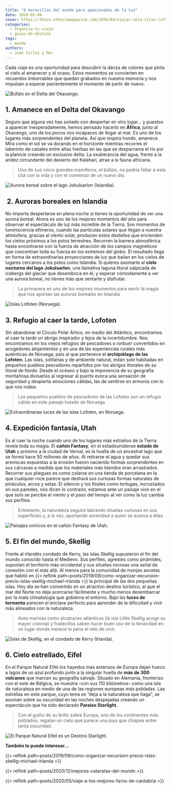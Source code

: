```yaml
---
title: "6 maravillas del mundo para apasionadas de la luz"
date: 2020-05-04
cover: https://fotos.etheriamagazine.com/2020/04/viajar-sola-islas-lofoten.jpg
categories: 
  - organiza-tu-viaje
  - guias-de-destino
tags: 
  - mundo
authors: 
  - Juan Carlos y Mar
---
```


Cada viaje es una oportunidad para descubrir la danza de colores que pinta el cielo al 
amanecer y al ocaso. Estos momentos se convierten en recuerdos imborrables que quedan 
grabados en nuestra memoria y nos impulsan a esperar pacientemente el momento de partir 
de nuevo. 

![Búfalo en el Delta del Okavango.](https://fotos.etheriamagazine.com/2020/04/delta-okavango-bufalo.jpg "Búfalo en el Delta del Okavango.")

## 1\. Amanece en el Delta del Okavango

Seguro que alguna vez has soñado con despertar en otro lugar... y puestos a aparecer 
inesperadamente, hemos pensado hacerlo en **África**, junto al Okavango, uno de los 
pocos ríos incapaces de llegar al mar. Es uno de los lugares más sorprendentes del 
planeta. Así que respira hondo, amanece. Mira como el sol se va dorando en el horizonte 
mientras recorres el laberinto de canales entre altas hierbas en las que se desparrama 
el río por la planicie creando un exclusivo delta. La exuberancia del agua, frente a la 
aridez circundante del desierto del Kalahari, atrae a la fauna africana. 

> Uno de sus cinco grandes mamíferos, el búfalo, no podría faltar a esta cita con la vida 
> y con el comienzo de un nuevo día. 

![Aurora boreal sobre el lago Jokulsarlon (Islandia).](https://fotos.etheriamagazine.com/2020/04/viajes-aurora-islandia-Jokulsarlon.jpg "Aurora boreal sobre el lago Jokulsarlon (Islandia).")

##  2. Auroras boreales en Islandia

No importa despertarse en plena noche si tienes la oportunidad de ver una aurora boreal. 
Ahora es uno de los mejores momentos del año para observar el espectáculo de luz más 
increíble de la Tierra. Son momentos de luminiscencia efímeros, cuando las partículas 
solares que llegan a nuestra atmósfera, gracias al viento solar, producen estos 
destellos que encienden los cielos próximos a los polos terrestres. Recorren la barrera 
atmosférica hasta encontrarse con la fuerza de atracción de los campos magnéticos que 
concentran toda su fuerza en los extremos del globo. El resultado llega en forma de 
extraordinarias proyecciones de luz que bailan en los cielos de lugares cercanos a los 
polos como Islandia. Si quieres asomarte al **cielo nocturno del lago Jokulsarlon**, una 
llamativa laguna litoral salpicada de icebergs del glaciar que desemboca en él, y 
esperar cómodamente a ver una aurora boreal, no tienes más que sentarte y disfrutar. 

> La primavera es uno de los mejores momentos para sentir la magia que nos aportan las 
> auroras boreales en Islandia 

![Islas Lofoten (Noruega).](https://fotos.etheriamagazine.com/2020/04/viajar-sola-islas-lofoten.jpg "Islas Lofoten (Noruega).")

## 3\. Refugio al caer la tarde, Lofoten

Sin abandonar el Círculo Polar Ártico, en medio del Atlántico, encontramos al caer la 
tarde un abrigo inspirador y lejos de la incertidumbre. Nos encontramos en los viejos 
refugios de pescadores o _rorbuer_ convertidos en acogedores alojamientos y en una de 
las experiencias rurales más auténticas de Noruega, país al que pertenece el 
**archipiélago de las Lofoten.** Las islas, solitarias y de ambiente natural, están solo 
habitadas en pequeños pueblos pescadores repartidos por los abrigos litorales de su 
litoral de fiordo. Desde el océano y bajo la imponencia de su geografía montañosa 
divisarlos al regresar al puerto evoca una sensación de seguridad y despierta emociones 
cálidas, las de sentirse en armonía con lo que nos rodea. 

> Los pequeños pueblos de pescadores de las Lofoten son un refugio cálido en este paisaje 
> helado de Noruega 

![Extraordinarias luces de las islas Lofoten, en Noruega.](https://fotos.etheriamagazine.com/2020/04/viajes-mujeres-islas-lofoten.jpg "Extraordinarias luces de las islas Lofoten, en Noruega.")

## 4\. Expedición fantasía, Utah

Es al caer la noche cuando uno de los lugares más extraños de la Tierra revela toda su 
magia. El **cañón Fantasy**, en el estadounidense **estado de Utah** y próximo a la 
ciudad de Vernal, es la huella de un ancestral lago que se formó hace 50 millones de 
años. Al retirarse el agua y quedar sus areniscas expuestas a la erosión fueron naciendo 
formas sorprendentes en sus cárcavas a medida que los materiales más blandos eran 
arrastrados. Recorrer sus pliegues es como colarse en una tienda de porcelana en la que 
cualquier roce parece que deshará sus curiosas formas naturales de pináculos, arcos y 
setas. El silencio y los fósiles como tortugas, incrustados en sus paredes, nos dicen lo 
contrario, estamos ante un paisaje vivo en el que solo se percibe el viento y el paso 
del tiempo al ver como la luz cambia sus perfiles. 

> Entretanto, la naturaleza seguirá labrando siluetas curiosas en sus superficies y, a la 
> vez, aportando serenidad a quien se acerca a ellas. 

![Paisajes oníricos en el cañón Fantasy de Utah.](https://fotos.etheriamagazine.com/2020/04/viajes-utah-estados-unidos.jpg "Paisajes oníricos en el cañón Fantasy de Utah.")

## 5\. El fin del mundo, Skellig

Frente al irlandés condado de Kerry, las islas Skellig supusieron el fin del mundo 
conocido hasta el Medievo. Sus perfiles, agrestes como pirámides, suponían el territorio 
más occidental y sus siluetas rocosas una señal de conexión con el más allá. Al menos 
para la comunidad de monjes ascetas que habitó en {{< reflink 
path=posts/2019/09/como-organizar-excursion-precio-islas-skellig-michael-irlanda >}} la 
principal de las dos pequeñas islas. Hoy día se han convertido en un atractivo destino 
turístico, al que el mar del Norte no deja acercarse fácilmente y mucho menos 
desembarcar por la mala climatología que gobierna el entorno. Bajo las **luces de 
tormenta** parecen el enclave perfecto para aprender de la dificultad y vivir más 
alineados con la naturaleza. 

> Aves marinas como alcatraces atlánticos (la isla Little Skellig acoge su mayor colonia) 
> y frailecillos saben hacer buen uso de la tenacidad en un lugar donde merece la pena el 
> reto de vivir. 

![Islas de Skellig, en el condado de Kerry (Irlanda).](https://fotos.etheriamagazine.com/2020/04/viajes-irlanda-skellig-michael.jpg "Islas de Skellig, en el condado de Kerry (Irlanda).")

## 6\. Cielo estrellado, Eifel

En el Parque Natural Eifel los hayedos más extensos de Europa dejan hueco a lagos de un 
azul profundo junto a la singular huella de **más de 300 volcanes** que marcan su 
geografía salvaje. Situado en Alemania, fronterizo con el este de Bélgica, se muestra 
–con sus 110 kilómetros– como una isla de naturaleza en medio de una de las regiones 
europeas más pobladas. Las estrellas en este parque, cuyo lema es “deja a la naturaleza 
que haga”, se asoman sobre su oscuridad en las noches despejadas creando un espectáculo 
que ha sido declarado **Paraíso Starlight.** 

> Con el guiño de su brillo sobre Europa, uno de los continentes más poblados, regalan un 
> cielo que parece una joya que chispea entre tanta oscuridad. 

![El Parque Natural Eifel es un Destino Starlight.](https://fotos.etheriamagazine.com/2020/04/viajes-parque-eifel.jpg "El Parque Natural Eifel es un Destino Starlight.")

**También te puede interesar...** 

{{< reflink 
path=posts/2019/09/como-organizar-excursion-precio-islas-skellig-michael-irlanda >}} 

{{< reflink path=posts/2020/12/mejores-cataratas-del-mundo >}}. 

{{< reflink path=posts/2020/05/viaje-a-los-mejores-faros-de-cantabria >}}
